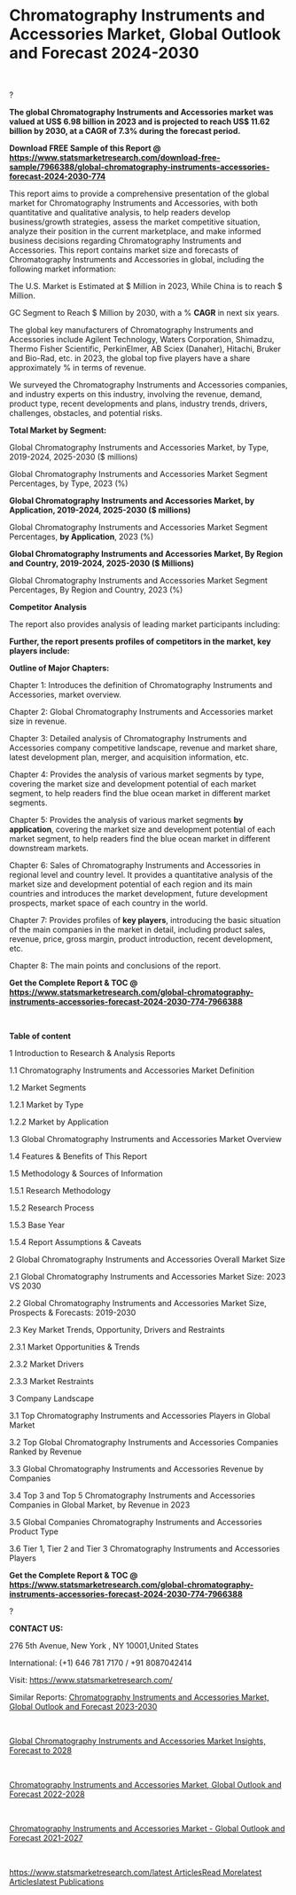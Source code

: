 <h1>Chromatography Instruments and Accessories Market, Global Outlook and Forecast 2024-2030</h1><br/><p>? </p>
 
 
 
 <p><meta charset="utf-8"></p>
 
 
 
 <p dir="ltr"><b id="docs-internal-guid-3372b2ee-7fff-1d13-09ce-66d86f4d1408">The global Chromatography Instruments and Accessories market was valued at US$ 6.98 billion in 2023 and is projected to reach US$ 11.62 billion by 2030, at a <strong>CAGR</strong> of 7.3% during the forecast period.</b></p>
 
 
 
 <p><strong>Download FREE Sample of this Report @ <a href="https://www.statsmarketresearch.com/download-free-sample/7966388/global-chromatography-instruments-accessories-forecast-2024-2030-774">https://www.statsmarketresearch.com/download-free-sample/7966388/global-chromatography-instruments-accessories-forecast-2024-2030-774</a></strong></p>
 
 
 
 <p>This report aims to provide a comprehensive presentation of the global market for Chromatography Instruments and Accessories, with both quantitative and qualitative analysis, to help readers develop business/growth strategies, assess the market competitive situation, analyze their position in the current marketplace, and make informed business decisions regarding Chromatography Instruments and Accessories. This report contains market size and forecasts of Chromatography Instruments and Accessories in global, including the following market information:</p>
 
 
 
 <p>The U.S. Market is Estimated at $ Million in 2023, While China is to reach $ Million.</p>
 
 
 
 <p>GC Segment to Reach $ Million by 2030, with a % <strong>CAGR</strong> in next six years.</p>
 
 
 
 <p>The global key manufacturers of Chromatography Instruments and Accessories include Agilent Technology, Waters Corporation, Shimadzu, Thermo Fisher Scientific, PerkinElmer, AB Sciex (Danaher), Hitachi, Bruker and Bio-Rad, etc. in 2023, the global top five players have a share approximately % in terms of revenue.</p>
 
 
 
 <p>We surveyed the Chromatography Instruments and Accessories companies, and industry experts on this industry, involving the revenue, demand, product type, recent developments and plans, industry trends, drivers, challenges, obstacles, and potential risks.</p>
 
 
 
 <p><strong>Total Market by Segment:</strong></p>
 
 
 
 <p>Global Chromatography Instruments and Accessories Market, by Type, 2019-2024, 2025-2030 ($ millions)</p>
 
 
 
 <p>Global Chromatography Instruments and Accessories Market Segment Percentages, by Type, 2023 (%)</p>
 
 
 
 <p><strong>Global Chromatography Instruments and Accessories Market, <strong>by Application</strong>, 2019-2024, 2025-2030 ($ millions)</strong></p>
 
 
 
 <p>Global Chromatography Instruments and Accessories Market Segment Percentages, <strong>by Application</strong>, 2023 (%)</p>
 
 
 
 <p><strong>Global Chromatography Instruments and Accessories Market, By Region and Country, 2019-2024, 2025-2030 ($ Millions)</strong></p>
 
 
 
 <p>Global Chromatography Instruments and Accessories Market Segment Percentages, By Region and Country, 2023 (%)</p>
 
 
 
 <p><strong>Competitor Analysis</strong></p>
 
 
 
 <p>The report also provides analysis of leading market participants including:</p>
 
 
 
 <p><strong>Further, the report presents profiles of competitors in the market, <strong>key players</strong> include:</strong></p>
 
 
 
 <p><strong>Outline of Major Chapters:</strong></p>
 
 
 
 <p>Chapter 1: Introduces the definition of Chromatography Instruments and Accessories, market overview.</p>
 
 
 
 <p>Chapter 2: Global Chromatography Instruments and Accessories market size in revenue.</p>
 
 
 
 <p>Chapter 3: Detailed analysis of Chromatography Instruments and Accessories company competitive landscape, revenue and market share, latest development plan, merger, and acquisition information, etc.</p>
 
 
 
 <p>Chapter 4: Provides the analysis of various market segments by type, covering the market size and development potential of each market segment, to help readers find the blue ocean market in different market segments.</p>
 
 
 
 <p>Chapter 5: Provides the analysis of various market segments <strong>by application</strong>, covering the market size and development potential of each market segment, to help readers find the blue ocean market in different downstream markets.</p>
 
 
 
 <p>Chapter 6: Sales of Chromatography Instruments and Accessories in regional level and country level. It provides a quantitative analysis of the market size and development potential of each region and its main countries and introduces the market development, future development prospects, market space of each country in the world.</p>
 
 
 
 <p>Chapter 7: Provides profiles of <strong>key players</strong>, introducing the basic situation of the main companies in the market in detail, including product sales, revenue, price, gross margin, product introduction, recent development, etc.</p>
 
 
 
 <p>Chapter 8: The main points and conclusions of the report.</p>
 
 
 
 <div><b>Get the Complete Report & TOC @ <a href="https://www.statsmarketresearch.com/global-chromatography-instruments-accessories-forecast-2024-2030-774-7966388">https://www.statsmarketresearch.com/global-chromatography-instruments-accessories-forecast-2024-2030-774-7966388</a></b></div>
 
 
 
 <p><br />
 
 <b>Table of content</b></p>
 
 
 
 <p>1 Introduction to Research & Analysis Reports<br />
 
 1.1 Chromatography Instruments and Accessories Market Definition<br />
 
 1.2 Market Segments<br />
 
 1.2.1 Market by Type<br />
 
 1.2.2 Market by Application<br />
 
 1.3 Global Chromatography Instruments and Accessories Market Overview<br />
 
 1.4 Features & Benefits of This Report<br />
 
 1.5 Methodology & Sources of Information<br />
 
 1.5.1 Research Methodology<br />
 
 1.5.2 Research Process<br />
 
 1.5.3 Base Year<br />
 
 1.5.4 Report Assumptions & Caveats<br />
 
 2 Global Chromatography Instruments and Accessories Overall Market Size<br />
 
 2.1 Global Chromatography Instruments and Accessories Market Size: 2023 VS 2030<br />
 
 2.2 Global Chromatography Instruments and Accessories Market Size, Prospects & Forecasts: 2019-2030<br />
 
 2.3 Key Market Trends, Opportunity, Drivers and Restraints<br />
 
 2.3.1 Market Opportunities & Trends<br />
 
 2.3.2 Market Drivers<br />
 
 2.3.3 Market Restraints<br />
 
 3 Company Landscape<br />
 
 3.1 Top Chromatography Instruments and Accessories Players in Global Market<br />
 
 3.2 Top Global Chromatography Instruments and Accessories Companies Ranked by Revenue<br />
 
 3.3 Global Chromatography Instruments and Accessories Revenue by Companies<br />
 
 3.4 Top 3 and Top 5 Chromatography Instruments and Accessories Companies in Global Market, by Revenue in 2023<br />
 
 3.5 Global Companies Chromatography Instruments and Accessories Product Type<br />
 
 3.6 Tier 1, Tier 2 and Tier 3 Chromatography Instruments and Accessories Players</p>
 
 
 
 <div><b>Get the Complete Report & TOC @ <a href="https://www.statsmarketresearch.com/global-chromatography-instruments-accessories-forecast-2024-2030-774-7966388">https://www.statsmarketresearch.com/global-chromatography-instruments-accessories-forecast-2024-2030-774-7966388</a></b></div>
 
 
 
 <p>? </p>
 
 
 
 <p><b>CONTACT US:</b><br />
 
 276 5th Avenue, New York , NY 10001,United States<br />
 
 International: (+1) 646 781 7170 / +91 8087042414<br />
 
 Visit: <a href="https://www.statsmarketresearch.com/">https://www.statsmarketresearch.com/</a><br />
 
 Similar Reports: <a href="https://www.statsmarketresearch.com/global-chromatography-instruments-accessories-forecast-2024-2030-774-7966388">Chromatography Instruments and Accessories Market, Global Outlook and Forecast 2023-2030</a><br />
 
 <br />
 
 <a href="https://www.statsmarketresearch.com/global-chromatography-instruments-accessories-forecast-2024-2030-774-7966388">Global Chromatography Instruments and Accessories Market Insights, Forecast to 2028</a><br />
 
 <br />
 
 <a href="https://www.statsmarketresearch.com/global-chromatography-instruments-accessories-forecast-2024-2030-774-7966388">Chromatography Instruments and Accessories Market, Global Outlook and Forecast 2022-2028</a><br />
 
 <br />
 
 <a href="https://www.statsmarketresearch.com/global-chromatography-instruments-accessories-forecast-2024-2030-774-7966388">Chromatography Instruments and Accessories Market - Global Outlook and Forecast 2021-2027</a><br />
 
 <br />
 
 <a href="https://gyeongbokgung.com">https://www.statsmarketresearch.com/</a><a href="https://hallyeomaritime.com">latest Articles</a><a href="https://jingwansa.com">Read More</a><a href="https://nguoiviet.jp/">latest Articles</a><a href="https://www.intelmarketresearch.com/">latest Publications</a></p>